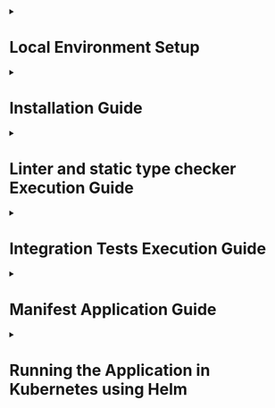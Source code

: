 <details><summary><h1>Local Environment Setup</h1></summary>

To make changes to the repository, you need to work within a devcontainer.

- Install [Docker Desktop](https://www.docker.com/products/docker-desktop/)
- Install [Visual Studio Code](https://code.visualstudio.com/download)
- [Set up Visual Studio Code and Docker to use Devcontainers](https://code.visualstudio.com/docs/devcontainers/containers#_getting-started)
- [Configure Git and SSH for working in Devcontainer](https://code.visualstudio.com/remote/advancedcontainers/sharing-git-credentials)
- [Install the Meslo Nerd Font for CLI in the terminal](https://github.com/romkatv/powerlevel10k?tab=readme-ov-file#fonts)
- Optionally, install and configure kubectl, as the container will use the host's settings
- Clone this repository to your workstation
- Open the repository directory in Visual Studio Code
- Install the [recommended Visual Studio Code extensions](.vscode/extensions.json)
- Press `Ctrl+Shift+P` or `Cmd+Shift+P` and select `Dev Containers: Rebuild and Reopen in Container`

</details>

<details><summary><h1>Installation Guide</h1></summary>

- Clone the repository and navigate into it.
```bash
git clone git@github.com:inferno681/shift_transaction_service.git
```
- Create a .env file in the root directory of the project with environment variables:
```
SECRET = (secret for token creation)
```
- To set up a virtual environment using Poetry, install it via pip:
```bash
pip install poetry
```
- To install the dependencies, run the command:

```bash
poetry install
```
- To start the API, run the command:
```bash
python src/app/main.py
```

</details>

<details><summary><h1>Linter and static type checker Execution Guide</h1></summary>

- To set up a virtual environment using Poetry, install it via pip:
```bash
pip install poetry
```
- To install the dependencies, run the command:

```bash
poetry install
```
- To run the linter, execute the command:

```bash
flake8 src/
```

- To run the static type checker, execute the command:

```bash
mypy src/
```
</details>

<details><summary><h1>Integration Tests Execution Guide</h1></summary>

- To set up a virtual environment using Poetry, install it via pip:
```bash
pip install poetry
```
- To install the dependencies, run the command:

```bash
poetry install
```

- To start the services, execute the command:

```bash
docker compose -f docker-compose-test.yaml up
```
if you use devcontainer skip next step.
- In the file src/config/config.yaml, replace the base_url values for each service with 127.0.0.1:(port from docker-compose-test.yaml)

- To run the integration tests, execute the command:

```bash
pytest src/tests/integration
```

</details>

<details><summary><h1>Manifest Application Guide</h1></summary>

- To load Kubernetes manifests for each file in the /kuber/ folder, run the following command:

```bash
kubectl apply -f ./kuber/<filename>.yaml
```
</details>

<details><summary><h1>Running the Application in Kubernetes using Helm</h1></summary>

- Run the following command:

```bash
helm install <prefix> ./api-gateway-chart
```
</details>
